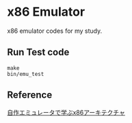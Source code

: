 # x86 Emulator
x86 emulator codes for my study.

## Run Test code
```
make
bin/emu_test
```

## Reference
[自作エミュレータで学ぶx86アーキテクチャ](https://book.mynavi.jp/ec/products/detail/id=41347)

